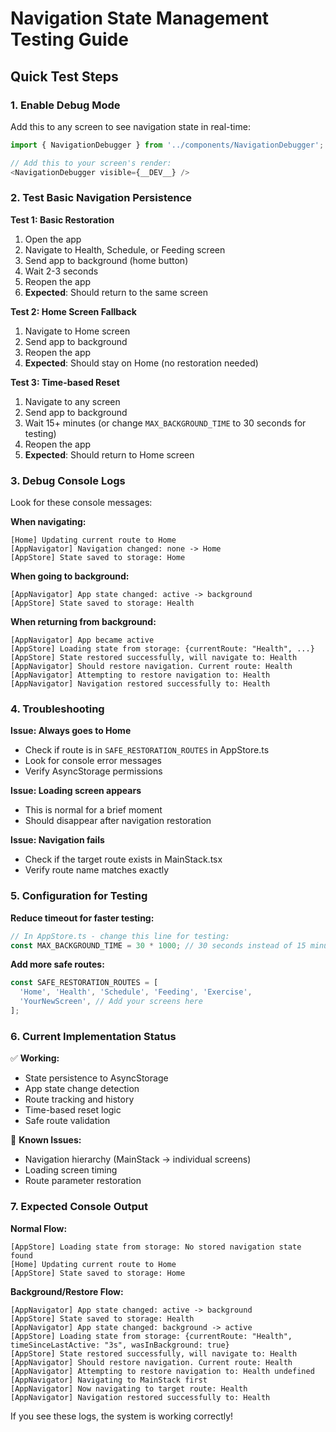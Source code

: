 # Navigation State Management Testing Guide

## Quick Test Steps

### 1. Enable Debug Mode
Add this to any screen to see navigation state in real-time:

```typescript
import { NavigationDebugger } from '../components/NavigationDebugger';

// Add this to your screen's render:
<NavigationDebugger visible={__DEV__} />
```

### 2. Test Basic Navigation Persistence

**Test 1: Basic Restoration**
1. Open the app
2. Navigate to Health, Schedule, or Feeding screen
3. Send app to background (home button)
4. Wait 2-3 seconds
5. Reopen the app
6. **Expected**: Should return to the same screen

**Test 2: Home Screen Fallback**
1. Navigate to Home screen
2. Send app to background
3. Reopen the app
4. **Expected**: Should stay on Home (no restoration needed)

**Test 3: Time-based Reset**
1. Navigate to any screen
2. Send app to background
3. Wait 15+ minutes (or change `MAX_BACKGROUND_TIME` to 30 seconds for testing)
4. Reopen the app
5. **Expected**: Should return to Home screen

### 3. Debug Console Logs

Look for these console messages:

**When navigating:**
```
[Home] Updating current route to Home
[AppNavigator] Navigation changed: none -> Home
[AppStore] State saved to storage: Home
```

**When going to background:**
```
[AppNavigator] App state changed: active -> background
[AppStore] State saved to storage: Health
```

**When returning from background:**
```
[AppNavigator] App became active
[AppStore] Loading state from storage: {currentRoute: "Health", ...}
[AppStore] State restored successfully, will navigate to: Health
[AppNavigator] Should restore navigation. Current route: Health
[AppNavigator] Attempting to restore navigation to: Health
[AppNavigator] Navigation restored successfully to: Health
```

### 4. Troubleshooting

**Issue: Always goes to Home**
- Check if route is in `SAFE_RESTORATION_ROUTES` in AppStore.ts
- Look for console error messages
- Verify AsyncStorage permissions

**Issue: Loading screen appears**
- This is normal for a brief moment
- Should disappear after navigation restoration

**Issue: Navigation fails**
- Check if the target route exists in MainStack.tsx
- Verify route name matches exactly

### 5. Configuration for Testing

**Reduce timeout for faster testing:**
```typescript
// In AppStore.ts - change this line for testing:
const MAX_BACKGROUND_TIME = 30 * 1000; // 30 seconds instead of 15 minutes
```

**Add more safe routes:**
```typescript
const SAFE_RESTORATION_ROUTES = [
  'Home', 'Health', 'Schedule', 'Feeding', 'Exercise',
  'YourNewScreen', // Add your screens here
];
```

### 6. Current Implementation Status

✅ **Working:**
- State persistence to AsyncStorage
- App state change detection
- Route tracking and history
- Time-based reset logic
- Safe route validation

🔧 **Known Issues:**
- Navigation hierarchy (MainStack -> individual screens)
- Loading screen timing
- Route parameter restoration

### 7. Expected Console Output

**Normal Flow:**
```
[AppStore] Loading state from storage: No stored navigation state found
[Home] Updating current route to Home
[AppStore] State saved to storage: Home
```

**Background/Restore Flow:**
```
[AppNavigator] App state changed: active -> background
[AppStore] State saved to storage: Health
[AppNavigator] App state changed: background -> active
[AppStore] Loading state from storage: {currentRoute: "Health", timeSinceLastActive: "3s", wasInBackground: true}
[AppStore] State restored successfully, will navigate to: Health
[AppNavigator] Should restore navigation. Current route: Health
[AppNavigator] Attempting to restore navigation to: Health undefined
[AppNavigator] Navigating to MainStack first
[AppNavigator] Now navigating to target route: Health
[AppNavigator] Navigation restored successfully to: Health
```

If you see these logs, the system is working correctly! 